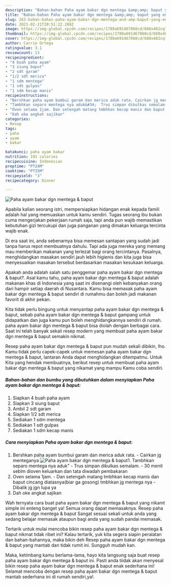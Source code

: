 ```yaml
---
description: "Bahan-bahan Paha ayam bakar dgn mentega &amp;amp; baput yang enak Untuk Jualan"
title: "Bahan-bahan Paha ayam bakar dgn mentega &amp;amp; baput yang enak Untuk Jualan"
slug: 263-bahan-bahan-paha-ayam-bakar-dgn-mentega-and-amp-baput-yang-enak-untuk-jualan
date: 2021-02-21T20:51:22.288Z
image: https://img-global.cpcdn.com/recipes/1788a691467060cd/680x482cq70/paha-ayam-bakar-dgn-mentega-baput-foto-resep-utama.jpg
thumbnail: https://img-global.cpcdn.com/recipes/1788a691467060cd/680x482cq70/paha-ayam-bakar-dgn-mentega-baput-foto-resep-utama.jpg
cover: https://img-global.cpcdn.com/recipes/1788a691467060cd/680x482cq70/paha-ayam-bakar-dgn-mentega-baput-foto-resep-utama.jpg
author: Carrie Ortega
ratingvalue: 3.1
reviewcount: 13
recipeingredient:
- "4 buah paha ayam"
- "3 siung baput"
- "2 sdt garam"
- "1/2 sdt merica"
- "1 sdm mentega"
- "1 sdt gulpas"
- "1 sdm kecap manis"
recipeinstructions:
- "Bershkan paha ayam bumbui garam dan merica aduk rata. Cairkan jg menteganya"
- "Tambhkan separo mentega nya aduk&#34;  Trus simpan dikulkas semalam. 30 menit seblm dioven keluarkan dan tata diwadah pembakaran"
- "Oven selama 1jam. Dan setengah matang tmbhkan kecap manis dan baput cincang diatasnya(biar ga gosong) tmbhkan jg mentega nya Dibalik jg jgn lupa ya"
- "Dah oke angkat sajikan"
categories:
- Resep
tags:
- paha
- ayam
- bakar

katakunci: paha ayam bakar 
nutrition: 191 calories
recipecuisine: Indonesian
preptime: "PT24M"
cooktime: "PT35M"
recipeyield: "3"
recipecategory: Dinner

---
```



![Paha ayam bakar dgn mentega &amp; baput](https://img-global.cpcdn.com/recipes/1788a691467060cd/680x482cq70/paha-ayam-bakar-dgn-mentega-baput-foto-resep-utama.jpg)

Apabila kalian seorang istri, mempersiapkan hidangan enak kepada famili adalah hal yang memuaskan untuk kamu sendiri. Tugas seorang ibu bukan cuma mengerjakan pekerjaan rumah saja, tapi anda pun wajib memastikan kebutuhan gizi tercukupi dan juga panganan yang dimakan keluarga tercinta wajib enak.

Di era  saat ini, anda sebenarnya bisa memesan santapan yang sudah jadi tanpa harus repot membuatnya dahulu. Tapi ada juga mereka yang memang mau memberikan makanan yang terlezat bagi orang tercintanya. Pasalnya, menghidangkan masakan sendiri jauh lebih higienis dan kita juga bisa menyesuaikan masakan tersebut berdasarkan masakan kesukaan keluarga. 



Apakah anda adalah salah satu penggemar paha ayam bakar dgn mentega &amp; baput?. Asal kamu tahu, paha ayam bakar dgn mentega &amp; baput adalah makanan khas di Indonesia yang saat ini disenangi oleh kebanyakan orang dari hampir setiap daerah di Nusantara. Kamu bisa memasak paha ayam bakar dgn mentega &amp; baput sendiri di rumahmu dan boleh jadi makanan favorit di akhir pekan.

Kita tidak perlu bingung untuk menyantap paha ayam bakar dgn mentega &amp; baput, sebab paha ayam bakar dgn mentega &amp; baput gampang untuk didapatkan dan juga kamu pun boleh menghidangkannya sendiri di rumah. paha ayam bakar dgn mentega &amp; baput bisa diolah dengan berbagai cara. Saat ini telah banyak sekali resep modern yang membuat paha ayam bakar dgn mentega &amp; baput semakin nikmat.

Resep paha ayam bakar dgn mentega &amp; baput pun mudah sekali dibikin, lho. Kamu tidak perlu capek-capek untuk memesan paha ayam bakar dgn mentega &amp; baput, lantaran Anda dapat menghidangkan ditempatmu. Untuk Kita yang hendak membuatnya, berikut resep untuk membuat paha ayam bakar dgn mentega &amp; baput yang nikamat yang mampu Kamu coba sendiri.

<!--inarticleads1-->

##### Bahan-bahan dan bumbu yang dibutuhkan dalam menyiapkan Paha ayam bakar dgn mentega &amp; baput:

1. Siapkan 4 buah paha ayam
1. Siapkan 3 siung baput
1. Ambil 2 sdt garam
1. Siapkan 1/2 sdt merica
1. Sediakan 1 sdm mentega
1. Sediakan 1 sdt gulpas
1. Sediakan 1 sdm kecap manis




<!--inarticleads2-->

##### Cara menyiapkan Paha ayam bakar dgn mentega &amp; baput:

1. Bershkan paha ayam bumbui garam dan merica aduk rata. - Cairkan jg menteganya
<img src="https://img-global.cpcdn.com/steps/5aee1bd37eb02925/160x128cq70/paha-ayam-bakar-dgn-mentega-baput-langkah-memasak-1-foto.jpg" alt="Paha ayam bakar dgn mentega &amp; baput">1. Tambhkan separo mentega nya aduk&#34;  - Trus simpan dikulkas semalam. - 30 menit seblm dioven keluarkan dan tata diwadah pembakaran
1. Oven selama 1jam. - Dan setengah matang tmbhkan kecap manis dan baput cincang diatasnya(biar ga gosong) tmbhkan jg mentega nya - Dibalik jg jgn lupa ya
1. Dah oke angkat sajikan




Wah ternyata cara buat paha ayam bakar dgn mentega &amp; baput yang nikamt simple ini enteng banget ya! Semua orang dapat memasaknya. Resep paha ayam bakar dgn mentega &amp; baput Sangat sesuai sekali untuk anda yang sedang belajar memasak ataupun bagi anda yang sudah pandai memasak.

Tertarik untuk mulai mencoba bikin resep paha ayam bakar dgn mentega &amp; baput nikmat tidak ribet ini? Kalau tertarik, yuk kita segera siapin peralatan dan bahan-bahannya, maka bikin deh Resep paha ayam bakar dgn mentega &amp; baput yang mantab dan tidak rumit ini. Sungguh mudah kan. 

Maka, ketimbang kamu berlama-lama, hayo kita langsung saja buat resep paha ayam bakar dgn mentega &amp; baput ini. Pasti anda tiidak akan menyesal bikin resep paha ayam bakar dgn mentega &amp; baput enak sederhana ini! Selamat mencoba dengan resep paha ayam bakar dgn mentega &amp; baput mantab sederhana ini di rumah sendiri,ya!.

